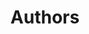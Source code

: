 ---
permalink: /authors/
title: "Authors"
excerpt: "Authors of the Quark Keyboard Project."
share: false
author_profile: false
---